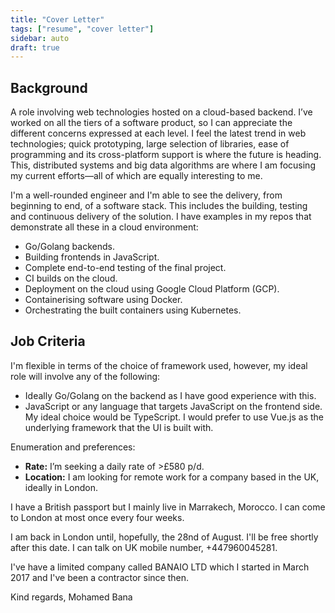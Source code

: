 ```yaml
---
title: "Cover Letter"
tags: ["resume", "cover letter"]
sidebar: auto
draft: true
---
```


## Background

A role involving web technologies hosted on a cloud-based backend. I’ve worked on all the tiers of a software product, so I can appreciate the different concerns expressed at each level. I feel the latest trend in web technologies; quick prototyping, large selection of libraries, ease of programming and its cross-platform support is where the future is heading. This, distributed systems and big data algorithms are where I am focusing my current efforts—all of which are equally interesting to me.

I'm a well-rounded engineer and I'm able to see the delivery, from beginning to end, of a software stack. This includes the building, testing and continuous delivery of the solution. I have examples in my repos that demonstrate all these in a cloud environment:

* Go/Golang backends.
* Building frontends in JavaScript.
* Complete end-to-end testing of the final project.
* CI builds on the cloud.
* Deployment on the cloud using Google Cloud Platform (GCP).
* Containerising software using Docker.
* Orchestrating the built containers using Kubernetes.

## Job Criteria

I'm flexible in terms of the choice of framework used, however, my ideal role will involve any of the following:

* Ideally Go/Golang on the backend as I have good experience with this.
* JavaScript or any language that targets JavaScript on the frontend side. My ideal choice would be TypeScript. I would prefer to use Vue.js as the underlying framework that the UI is built with.

Enumeration and preferences:

* **Rate:** I’m seeking a daily rate of >£580 p/d.
* **Location:** I am looking for remote work for a company based in the UK, ideally in London.

I have a British passport but I mainly live in Marrakech, Morocco. I can come to London at most once every four weeks.

I am back in London until, hopefully, the 28nd of August. I'll be free shortly after this date. I can talk on UK mobile number, +447960045281.

I've have a limited company called BANAIO LTD which I started in March 2017 and I've been a contractor since then.

Kind regards,
Mohamed Bana
